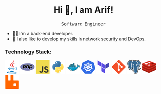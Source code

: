 <h1 align="center">Hi 👋, I am Arif!</h1>

<p align="center">
    <samp>Software Engineer</samp>
</p>

- 👨‍💻 I'm a back-end developer.
- 🌱 I also like to develop my skills in network security and DevOps.

<h3>Technology Stack:</h3>
<div>
    <img src="https://raw.githubusercontent.com/devicons/devicon/master/icons/java/java-original.svg" alt="Java" height="45">
    <img src="https://raw.githubusercontent.com/devicons/devicon/master/icons/php/php-original.svg" alt="PHP" height="45">
    <img src="https://raw.githubusercontent.com/devicons/devicon/master/icons/javascript/javascript-original.svg" alt="Javascript" height="45">
    <img src="https://raw.githubusercontent.com/devicons/devicon/master/icons/python/python-original.svg" alt="Python" height="45">
    <img src="https://raw.githubusercontent.com/devicons/devicon/master/icons/docker/docker-original.svg" alt="Docker" height="45">
    <img src="https://raw.githubusercontent.com/devicons/devicon/master/icons/kubernetes/kubernetes-original.svg" alt="Kubernetes" height="45">
    <img src="https://raw.githubusercontent.com/devicons/devicon/master/icons/terraform/terraform-original.svg" alt="Terraform" height="45">
    <img src="https://raw.githubusercontent.com/devicons/devicon/master/icons/git/git-original.svg" alt="Git" height="45">
    <img src="https://raw.githubusercontent.com/devicons/devicon/master/icons/postgresql/postgresql-original.svg" alt="Postgresql" height="45">
    <img src="https://raw.githubusercontent.com/devicons/devicon/master/icons/redis/redis-original.svg" alt="Redis" height="45">
    <img src="https://raw.githubusercontent.com/devicons/devicon/master/icons/rabbitmq/rabbitmq-original.svg" alt="RabbitMQ" height="45">
</div>